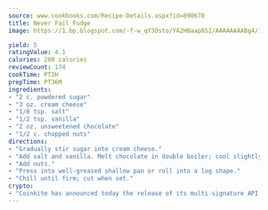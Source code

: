 ```yaml
---
source: www.cookbooks.com/Recipe-Details.aspx?id=890670
title: Never Fail Fudge
image: https://1.bp.blogspot.com/-f-w_qY3Osto/YA2H0aap8SI/AAAAAAAABg4/17myAO5s9b8JksYvWDXpYkaDlcY0g6k_gCLcBGAsYHQ/s296/3.png

yield: 5
ratingValue: 4.1
calories: 200 calories
reviewCount: 174
cookTime: PT2H
prepTime: PT36M
ingredients:
- "2 c. powdered sugar"
- "3 oz. cream cheese"
- "1/8 tsp. salt"
- "1/2 tsp. vanilla"
- "2 oz. unsweetened chocolate"
- "1/2 c. chopped nuts"
directions:
- "Gradually stir sugar into cream cheese."
- "Add salt and vanilla. Melt chocolate in double boiler; cool slightly and stir into cheese mixture."
- "Add nuts."
- "Press into well-greased shallow pan or roll into a log shape."
- "Chill until firm; cut when set."
crypto:
- "Coinkite has announced today the release of its multi-signature API and Co-sign Pages, giving users the first Bitcoin platform of its kind to support M-of-15 signatures."
---
```

